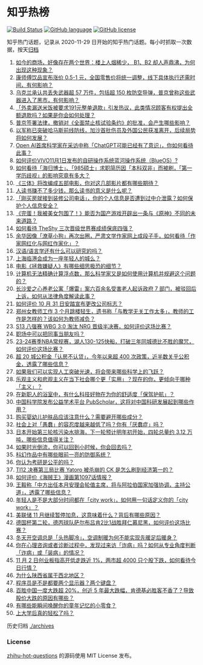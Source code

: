 # 知乎热榜
[![Build Status](https://github.com/ToWeLong/zhihu-hot-questions/workflows/CI/badge.svg)](https://github.com/ToWeLong/zhihu-hot-questions/actions)
[![GitHub language](https://img.shields.io/badge/language-golang-orange.svg)](https://golang.org/)
[![GitHub license](https://img.shields.io/github/license/ToWeLong/zhihu-hot-questions)](https://github.com/ToWeLong/zhihu-hot-questions/blob/main/LICENSE)

知乎热门话题，记录从 2020-11-29 日开始的知乎热门话题。每小时抓取一次数据，按天[归档](./archives)

<!-- BEGIN -->

1. [如今的商场，好像存在两个世界：楼上人烟稀少， B1、B2 却人声鼎沸，为何出现这种现象？](https://www.zhihu.com/question/628796562)
1. [康师傅饮品宣布涨价 0.5-1 元，全国零售价将统一调整，线下具体执行还需时间，有何影响？](https://www.zhihu.com/question/628808626)
1. [乌克兰承认共丢失武器超 57 万件，包括超 150 枚防空导弹，普京曾称这些武器进入了黑市，有何影响？](https://www.zhihu.com/question/628841257)
1. [「外卖漏送米饭被要求191元整单退款」引发热议，此类情况顾客有权提出全额退款吗？如果是你会如何处理？](https://www.zhihu.com/question/628505968)
1. [普京签署法律，撤销对《全面禁止核试验条约》的批准，会产生哪些影响？](https://www.zhihu.com/question/628814354)
1. [以军称已突破哈马斯前线防线，加沙首批伤员及外国公民获准离开，后续局势将如何发展？](https://www.zhihu.com/question/628810371)
1. [Open AI首席科学家在采访中称「ChatGPT可能已经有了意识」，你如何看待此事？](https://www.zhihu.com/question/628801398)
1. [如何评价VIVO11月1日发布的自研操作系统蓝河操作系统（BlueOS）?](https://www.zhihu.com/question/628669656)
1. [如何看待「海归博士」、「985硕士」求职简历因「本科双非」而被刷，「第一学历歧视」的影响究竟有多大？](https://www.zhihu.com/question/628792142)
1. [《三体》将改编成五部电影，你对这几部影片都有哪些期待？](https://www.zhihu.com/question/627358885)
1. [人读书赚不了多少钱，那么读书的意义是什么呢？](https://www.zhihu.com/question/628648225)
1. [「刚买房就接到装修公司电话」，你的个人信息是否遭到过中介泄露？如何保护个人信息安全？](https://www.zhihu.com/question/628343555)
1. [《完蛋！我被美女包围了！》能否为国产游戏开辟出一条与《原神》不同的未来道路？](https://www.zhihu.com/question/628720789)
1. [如何看待 TheShy 三次晋级世界赛成绩保底四强？](https://www.zhihu.com/question/628819295)
1. [余华因像「潦草小狗」再次出圈，严肃文学作家网上成段子手，如何看待「作家网红化与网红作家化」？](https://www.zhihu.com/question/628648393)
1. [汉语/语言学还有什么可以研究的吗？](https://www.zhihu.com/question/628535968)
1. [上海临港会成为一座年轻人的城么？](https://www.zhihu.com/question/625753035)
1. [电影《拯救嫌疑人》有哪些细思极恐的细节？](https://www.zhihu.com/question/628495319)
1. [计算机无法精确计算浮点数，那么科学家又是如何使用计算机并规避这个问题的？](https://www.zhihu.com/question/628450066)
1. [长沙爱之心养老公寓「爆雷」案六百余名受害老人起诉政府 7 部门，被驳回后上诉，如何从法律角度解读此事？](https://www.zhihu.com/question/628384189)
1. [如何评价 10 月 31 日安踏宣布更改公司标志？](https://www.zhihu.com/question/628636878)
1. [郑州女教师工作 3 个月跳楼轻生，遗书称「与教学无关工作太多」，教师的工作是怎样的？该如何为教师减负？](https://www.zhihu.com/question/628672685)
1. [S13 八强赛 WBG 3:0 淘汰 NRG 晋级半决赛，如何评价这场比赛？](https://www.zhihu.com/question/628803580)
1. [职场中可以把同事当朋友吗？](https://www.zhihu.com/question/628668338)
1. [23-24赛季NBA常规赛，湖人130-125快船，打破三年同城德比不胜的魔咒，如何评价这场比赛？](https://www.zhihu.com/question/628796303)
1. [超 20 城公积金「认房不认贷」，今年以来超 400 次政策，近半数关乎公积金，透露了哪些信息？](https://www.zhihu.com/question/628787050)
1. [如果我们可以实现人工突破光速，将会带来哪些科学上的飞跃？](https://www.zhihu.com/question/628506900)
1. [乐观主义和悲观主义在当下社会哪个更「实用」？现在的你，更倾向于哪种「主义」？](https://www.zhihu.com/question/618238887)
1. [在新职人的浴室中，有什么科技好物在为你的舒适度「保驾护航」？](https://www.zhihu.com/question/627433464)
1. [中国科学院发布公益学术平台 PubScholar，这将对中国科研发展起到哪些作用？](https://www.zhihu.com/question/628709250)
1. [购买婴幼儿护肤品应该注意什么？需要避开哪些成分？](https://www.zhihu.com/question/628729239)
1. [社会上对「愚蠢」的容忍度越来越低了吗？你有「厌蠢症」吗？](https://www.zhihu.com/question/628786473)
1. [日本开始第三轮核污染水排海，下一轮预计明年初开始，四轮总量约 3.12 万吨，哪些信息值得关注？](https://www.zhihu.com/question/628786990)
1. [如果时光倒流，你可以回到小时候，你会回去吗？](https://www.zhihu.com/question/621268845)
1. [科幻作品中有哪些眼前一亮的防御系统？](https://www.zhihu.com/question/628506904)
1. [你认为考研是公平的吗？](https://www.zhihu.com/question/628374199)
1. [TI12 决赛第三局比赛 Yatoro 被杀崩的 CK 是怎么刷到经济第一的？](https://www.zhihu.com/question/628340527)
1. [如何评价《海贼王》漫画第1097话情报？](https://www.zhihu.com/question/628673740)
1. [王毅称「中方出任本月安理会轮值主席，将与阿拉伯国家加强协调，主持公道」，透露了哪些信息？](https://www.zhihu.com/question/628771107)
1. [年轻人是不是大部分时间都在「city work」，如何用一句话定义你的「city work」？](https://www.zhihu.com/question/628795158)
1. [美联储 11 月继续暂停加息，这意味着什么？背后有哪些原因？](https://www.zhihu.com/question/628764854)
1. [德国杯第二轮，德丙球队萨尔布吕肯2比1战胜拜仁慕尼黑，如何评价这场比赛？](https://www.zhihu.com/question/628769133)
1. [冬天开空调总是「头热脚冷」，空调制暖为何不能实现先暖足后暖身？](https://www.zhihu.com/question/628663678)
1. [你在心理咨询或者诊断过程中，发现过来访「诈病」吗？如何从专业角度判断「诈病」或「装病」的情况？](https://www.zhihu.com/question/627812619)
1. [11 月 2 日创业板指高开低走跌近 1%，两市超 4000 只个股下跌，如何看待今日行情？](https://www.zhihu.com/question/628775897)
1. [为什么陕西省属于西北地区？](https://www.zhihu.com/question/623507831)
1. [程序员是不是都要两个显示器？两个键盘？](https://www.zhihu.com/question/627742159)
1. [百胜中国一度大跌超 20%，创近 5 年最大跌幅，肯德基必胜客不香了？导致股价大跌的原因有哪些？](https://www.zhihu.com/question/628778644)
1. [有哪些能瞬间唤醒你的童年记忆的小零食？](https://www.zhihu.com/question/623279518)
1. [上大学后真的轻松了吗？](https://www.zhihu.com/question/628661995)

<!-- END -->

历史归档 [./archives](./archives)


### License
[zhihu-hot-questions](https://github.com/towelong/zhihu-hot-questions) 的源码使用 MIT License 发布。